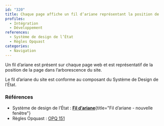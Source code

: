 ```yaml
---
id: "320"
title: Chaque page affiche un fil d’ariane représentant la position de la page dans l’arborescence du site.
profiles:
  - Intégration
  - Développement
references:
  - Système de design de l’État
  - Règles Opquast
categories:
  - Navigation
---
```


Un fil d’ariane est présent sur chaque page web et est représentatif de la position de la page dans l’arborescence du site.

Le fil d’ariane du site est conforme au composant du Système de Design de l’État.


### Références
* Système de design de l’État : [**Fil d’ariane**](https://www.systeme-de-design.gouv.fr/elements-d-interface/composants/fil-d-ariane){title="Fil d’ariane - nouvelle fenêtre"}
* Règles Opquast : [OPQ 151](https://checklists.opquast.com/fr/assurance-qualite-web/chaque-page-affiche-une-information-permettant-de-connaitre-son-emplacement-dans-larborescence-du-site)
